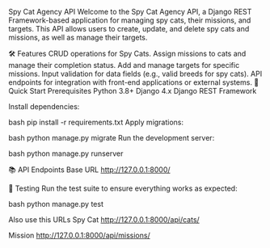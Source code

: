 Spy Cat Agency API Welcome to the Spy Cat Agency API, a Django REST Framework-based application for managing spy cats, their missions, and targets. This API allows users to create, update, and delete spy cats and missions, as well as manage their targets.

🛠 Features CRUD operations for Spy Cats. Assign missions to cats and manage their completion status. Add and manage targets for specific missions. Input validation for data fields (e.g., valid breeds for spy cats). API endpoints for integration with front-end applications or external systems. 🚀 Quick Start Prerequisites Python 3.8+ Django 4.x Django REST Framework

Install dependencies:

bash pip install -r requirements.txt Apply migrations:

bash python manage.py migrate Run the development server:

bash python manage.py runserver

📚 API Endpoints Base URL http://127.0.0.1:8000/

🧪 Testing Run the test suite to ensure everything works as expected:

bash python manage.py test

Also use this URLs Spy Cat http://127.0.0.1:8000/api/cats/

Mission http://127.0.0.1:8000/api/missions/

